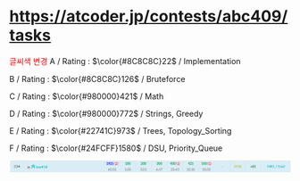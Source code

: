# https://atcoder.jp/contests/abc409/tasks
<span style="color:red"> 글씨색 변경 </span>
A / Rating : $\color{#8C8C8C}22$ / Implementation

B / Rating : $\color{#8C8C8C}126$ / Bruteforce

C / Rating : $\color{#980000}421$ / Math

D / Rating : $\color{#980000}772$ / Strings, Greedy

E / Rating : $\color{#22741C}973$ / Trees, Topology_Sorting

F / Rating : $\color{#24FCFF}1580$ / DSU, Priority_Queue

![My Image](https://github.com/kss418/Atcoder/blob/main/ABC/Images/Standings/409.png)
